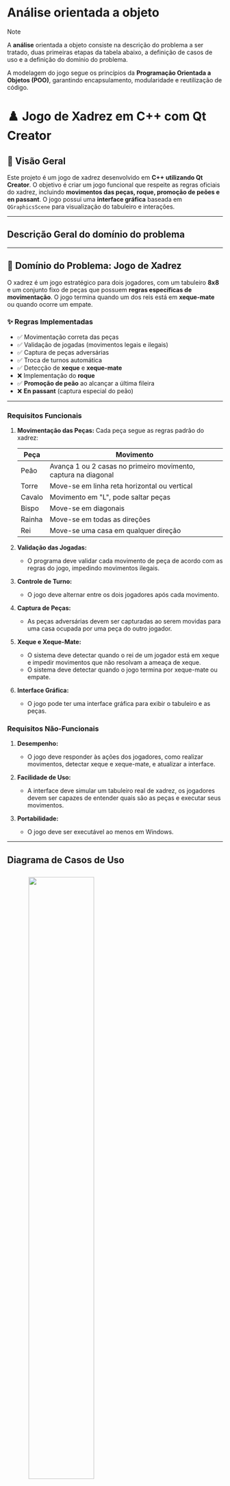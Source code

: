 # Análise orientada a objeto
> [!NOTE]
> <p>A <strong>análise</strong> orientada a objeto consiste na descrição do problema a ser tratado, duas primeiras etapas da tabela abaixo, a definição de casos de uso e a definição do domínio do problema.</p>
A modelagem do jogo segue os princípios da **Programação Orientada a Objetos (POO)**, garantindo encapsulamento, modularidade e reutilização de código. 

# ♟️ Jogo de Xadrez em C++ com Qt Creator

## 📌 Visão Geral

Este projeto é um jogo de xadrez desenvolvido em **C++ utilizando Qt Creator**. O objetivo é criar um jogo funcional que respeite as regras oficiais do xadrez, incluindo **movimentos das peças, roque, promoção de peões e en passant**. O jogo possui uma **interface gráfica** baseada em `QGraphicsScene` para visualização do tabuleiro e interações.

---

## Descrição Geral do domínio do problema

---

## 🎯 **Domínio do Problema: Jogo de Xadrez**

O xadrez é um jogo estratégico para dois jogadores, com um tabuleiro **8x8** e um conjunto fixo de peças que possuem **regras específicas de movimentação**. O jogo termina quando um dos reis está em **xeque-mate** ou quando ocorre um empate.

### ✨ **Regras Implementadas**
- ✅ Movimentação correta das peças
- ✅ Validação de jogadas (movimentos legais e ilegais)
- ✅ Captura de peças adversárias
- ✅ Troca de turnos automática
- ✅ Detecção de **xeque** e **xeque-mate**
- ❌ Implementação do **roque**
- ✅ **Promoção de peão** ao alcançar a última fileira
- ❌ **En passant** (captura especial do peão)

---

### Requisitos Funcionais

1. **Movimentação das Peças:**
    Cada peça segue as regras padrão do xadrez:

    | Peça   | Movimento                                       |
    |--------|-----------------------------------------------|
    | Peão   | Avança 1 ou 2 casas no primeiro movimento, captura na diagonal |
    | Torre  | Move-se em linha reta horizontal ou vertical |
    | Cavalo | Movimento em "L", pode saltar peças         |
    | Bispo  | Move-se em diagonais                         |
    | Rainha | Move-se em todas as direções                |
    | Rei    | Move-se uma casa em qualquer direção        |


2. **Validação das Jogadas:**
    - O programa deve validar cada movimento de peça de acordo com as regras do jogo, impedindo movimentos ilegais.

3. **Controle de Turno:**
    - O jogo deve alternar entre os dois jogadores após cada movimento.

4. **Captura de Peças:**
    - As peças adversárias devem ser capturadas ao serem movidas para uma casa ocupada por uma peça do outro jogador.

5. **Xeque e Xeque-Mate:**
    - O sistema deve detectar quando o rei de um jogador está em xeque e impedir movimentos que não resolvam a ameaça de xeque.
    - O sistema deve detectar quando o jogo termina por xeque-mate ou empate.

6. **Interface Gráfica:**
    - O jogo pode ter uma interface gráfica para exibir o tabuleiro e as peças.

### Requisitos Não-Funcionais

1. **Desempenho:**
    - O jogo deve responder às ações dos jogadores, como realizar movimentos, detectar xeque e xeque-mate, e atualizar a interface.

2. **Facilidade de Uso:**
    - A interface deve simular um tabuleiro real de xadrez, os jogadores devem ser capazes de entender quais são as peças e executar seus movimentos.

3. **Portabilidade:**
    - O jogo deve ser executável ao menos em Windows.

---

## Diagrama de Casos de Uso

<figure>
  <img src="img/casos de uso xadrez.drawio.png" width="60%" style="padding: 10px">
  <figcaption>Diagrama de Casos de Uso - Jogo de Xadrez</figcaption>
</figure>

### Atores

- **Jogador 1**: O jogador que controla as peças brancas, iniciando sempre a partida.
- **Jogador 2**: O jogador que controla as peças pretas, sempre é o segundo a iniciar a partida.

### Casos de Uso

#### 1. Início de Jogo

- Ao iniciar a partida, o sistema deve apresentar um tabuleiro de xadrez com dimensões de 8 x 8 casas, sendo estas alternadas entre casas pretas e brancas, com as peças dispostas nas posições oficiais do xadrez e com ícones reconhecíveis. O sistema também garante que a primeira jogada seja realizada obrigatoriamente pelo jogador com as peças brancas.

#### 2. Movimentar Peça
- O jogador move uma peça de acordo com as regras do xadrez.

#### 3. Validar Movimento
- Após a jogada de cada participante, o sistema deve conferir se o movimento da peça é válido de acordo com as regras do xadrez, que são:
    - **Peão**: Anda uma casa para frente, exceto na jogada de abertura, onde ele pode andar duas casas.
    - **Torre**: Move-se por n casas livres no eixo "X" (cima e baixo) e no eixo "Y" (direita e esquerda).
    - **Cavalo**: Move-se em um formato de "L" (duas casas no eixo "Y" ou "X" e a casa de destino sendo imediatamente à direita ou à esquerda), podendo pular por cima de outras peças, desde que a casa de destino esteja livre de peças da mesma cor.
    - **Bispo**: Move-se em diagonal por n casas livres de sua cor no tabuleiro.
    - **Rainha**: Move-se por n casas livres no eixo "X", eixo "Y" e diagonais.
    - **Rei**: Move-se uma casa livre de sua cor no tabuleiro no eixo "X", eixo "Y" e diagonais.
- O sistema valida a jogada e atualiza o estado do tabuleiro. Caso a movimentação seja inválida, o sistema impede o movimento.

#### 4. Capturar Peça
- O sistema verifica se há uma peça adversária ocupando a casa de destino de uma peça movimentada. Caso haja, ela é capturada e removida do tabuleiro.

#### 5. Detectar Xeque
- O sistema verifica se o rei de um jogador está em xeque, ou seja, se está sob a ameaça de ser capturado por uma peça adversária. Se isso ocorrer, o sistema impede que o jogador faça movimentos que não resolvam o xeque.

#### 6. Detectar Xeque-Mate
- O sistema verifica se o rei está em uma situação de xeque-mate, ou seja, se o rei inimigo está em uma posição ameaçada que não pode ser revertida. Caso isso aconteça, o sistema declara a vitória do jogador adversário e encerra a partida.

#### 7. Alternar Turno
- Caso a jogada tenha sido legal, não haja mais nenhuma ameaça de xeque e não tenha ocorrido um xeque-mate, o sistema alterna o turno entre os dois jogadores.

---

### Fluxo de Trabalho

1. O sistema inicia o jogo mostrando o tabuleiro com as peças em posição inicial;
2. O jogador de brancas faz seu movimento (Movimentar Peça);
3. O sistema valida este movimento (Validar Movimento);
4. Se o movimento for válido, o sistema alterna o turno;
5. O jogador de pretas faz seu movimento (Movimentar Peça), e o processo se repete;
6. Durante o jogo, o sistema verifica se houve capturas de peças (Capturar Peças), se o rei está em xeque (Detectar Xeque) ou se ocorreu xeque-mate (Detectar Xeque-Mate);
7. Caso haja xeque, o jogador alvo deve resolver a situação para a partida prosseguir;
8. Caso o jogador não consiga se evadir do xeque, ocorre o xeque-mate, resultando na vitória do jogador adversário e encerrando a partida.

---

<div align="center">

[Retroceder](README.md) | [Avançar](projeto.md)

</div>

